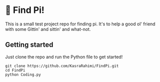 # 🥧 Find Pi!
This is a small test project repo for finding pi. It's to help a good ol' friend with some Gittin' and sittin' and what-not.

## Getting started
Just clone the repo and run the Python file to get started!
```
git clone https://github.com/KasraRahimi/FindPi.git
cd FindPi
python Coding.py
```